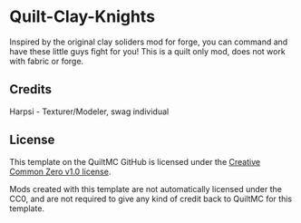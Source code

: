 # Quilt-Clay-Knights

Inspired by the original clay soliders mod for forge, you can command and have these little guys fight for you! This is a quilt only mod, does not work with fabric or forge. 

## Credits
Harpsi - Texturer/Modeler, swag individual
## License

This template on the QuiltMC GitHub is licensed under the [Creative Common Zero v1.0 license](./LICENSE-TEMPLATE.md).

Mods created with this template are not automatically licensed under the CC0, and are not required to give any kind of credit back to QuiltMC for this template.
